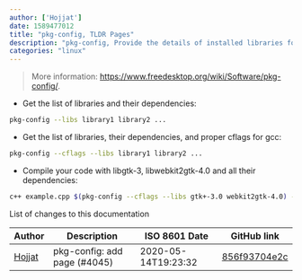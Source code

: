 ```yaml
---
author: ['Hojjat']
date: 1589477012
title: "pkg-config, TLDR Pages"
description: "pkg-config, Provide the details of installed libraries for compiling applications."
categories: "linux"
---
```

> More information: <https://www.freedesktop.org/wiki/Software/pkg-config/>.

- Get the list of libraries and their dependencies:

```bash
pkg-config --libs library1 library2 ...
```

- Get the list of libraries, their dependencies, and proper cflags for gcc:

```bash
pkg-config --cflags --libs library1 library2 ...
```

- Compile your code with libgtk-3, libwebkit2gtk-4.0 and all their dependencies:

```bash
c++ example.cpp $(pkg-config --cflags --libs gtk+-3.0 webkit2gtk-4.0) -o example
```
List of changes to this documentation


Author | Description | ISO 8601 Date | GitHub link
------|-----|-----|-----
[Hojjat](mailto:hojjat.abdollahi@gmail.com) | pkg-config: add page (#4045) | 2020-05-14T19:23:32 | [856f93704e2c](https://github.com/tldr-pages/tldr/commit/856f93704e2c04a59718137498464cae499e635c)

